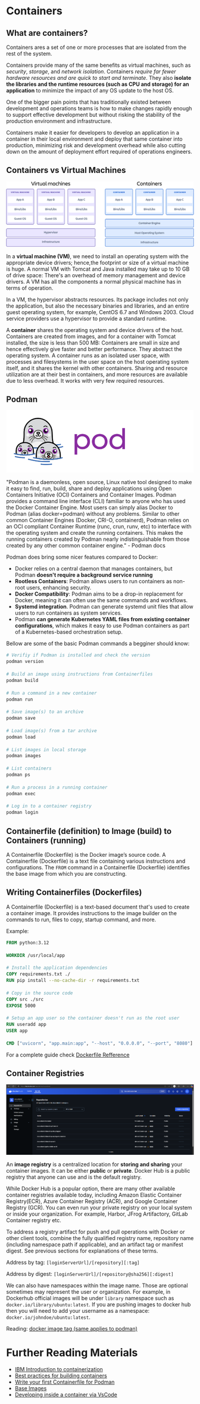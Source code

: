 # Containers

## What are containers?

Containers ares a set of one or more processes that are isolated from the rest of the system.

Containers provide many of the same benefits as virtual machines, such as *security*, *storage*, and *network isolation*. Containers *require far fewer hardware resources and are quick to start and terminate*. They also **isolate the libraries and the runtime resources (such as CPU and storage) for an application** to minimize the impact of any OS update to the host OS.

One of the bigger pain points that has traditionally existed between development and
operations teams is how to make changes rapidly enough to support effective development but without risking the stability of the production environment and infrastructure. 

Containers make it easier for developers to develop an application in a container in their local environment and deploy that same container into production, minimizing risk and development overhead while also cutting down on the amount of deployment effort required of operations engineers.


## Containers vs Virtual Machines

![Containers vs VM illustration](../_img/containers_vs_virtual_machines.png "Containers vs VMs")

In a **virtual machine (VM)**, we need to install an operating system with the appropriate
device drivers; hence,the footprint or size of a virtual machine is huge. A normal VM with
Tomcat and Java installed may take up to 10 GB of drive space:
There's an overhead of memory management and device drivers. A VM has all the
components a normal physical machine has in terms of operation.

In a VM, the hypervisor abstracts resources. Its package includes not only the application,
but also the necessary binaries and libraries, and an entire guest operating system, for
example, CentOS 6.7 and Windows 2003.
Cloud service providers use a hypervisor to provide a standard runtime.

A **container** shares the operating system and device drivers of the host. Containers are
created from images, and for a container with Tomcat installed, the size is less than 500 MB:
Containers are small in size and hence effectively give faster and better performance.
They abstract the operating system.
A container runs as an isolated user space, with processes and filesystems in the user space
on the host operating system itself, and it shares the kernel with other containers. Sharing
and resource utilization are at their best in containers, and more resources are available due
to less overhead. It works with very few required resources.

## Podman

![Podman logo](../_img/podman-logo-dark.png "Podman logo")

"Podman is a daemonless, open source, Linux native tool designed to make it easy to find, run, build, share and deploy applications using Open Containers Initiative (OCI) Containers and Container Images. Podman provides a command line interface (CLI) familiar to anyone who has used the Docker Container Engine. Most users can simply alias Docker to Podman (alias docker=podman) without any problems. Similar to other common Container Engines (Docker, CRI-O, containerd), Podman relies on an OCI compliant Container Runtime (runc, crun, runv, etc) to interface with the operating system and create the running containers. This makes the running containers created by Podman nearly indistinguishable from those created by any other common container engine." - Podman docs

Podman does bring some nicer features compared to Docker: 

* Docker relies on a central daemon that manages containers, but Podman **doesn't require a background service running**
* **Rootless Containers**: Podman allows users to run containers as non-root users, enhancing security.
* **Docker Compatibility**: Podman aims to be a drop-in replacement for Docker, meaning it can often use the same commands and workflows.
* **Systemd integration**. Podman can generate systemd unit files that allow users to run containers as system services.
* Podman **can generate Kubernetes YAML files from existing container configurations**, which makes it easy to use Podman containers as part of a Kubernetes-based orchestration setup.

Bellow are some of the basic Podman commands a begginer should know:

```bash
# Verifiy if Podman is installed and check the version
podman version

# Build an image using instructions from Containerfiles
podman build 

# Run a command in a new container
podman run  

# Save image(s) to an archive
podman save 

# Load image(s) from a tar archive
podman load 

# List images in local storage
podman images

# List containers
podman ps 

# Run a process in a running container
podman exec

# Log in to a container registry
podman login
```

## Containerfile (definition) to Image (build) to Containers (running) 

A Containerfile (Dockerfile) is the Docker image’s source code. A Containerfile (Dockerfile) is a text file containing various instructions and configurations. The `FROM` command in a Containerfile (Dockerfile) identifies the base image from which you are constructing.


## Writing Containerfiles (Dockerfiles)

A Containerfile (Dockerfile) is a text-based document that's used to create a container image. It provides instructions to the image builder on the commands to run, files to copy, startup command, and more.

Example:

```Dockerfile
FROM python:3.12

WORKDIR /usr/local/app

# Install the application dependencies
COPY requirements.txt ./
RUN pip install --no-cache-dir -r requirements.txt

# Copy in the source code
COPY src ./src
EXPOSE 5000

# Setup an app user so the container doesn't run as the root user
RUN useradd app
USER app

CMD ["uvicorn", "app.main:app", "--host", "0.0.0.0", "--port", "8080"]
```

For a complete guide check [Dockerfile Refference](https://docs.docker.com/reference/dockerfile/)

## Container Registries

![Screenshot from DockerHub](../_img/dockerhub.PNG "Dockerhub.io")

An **image registry** is a centralized location for **storing and sharing** your container images. It can be either **public** or **private**. Docker Hub is a public registry that anyone can use and is the default registry.

While Docker Hub is a popular option, there are many other available container registries available today, including Amazon Elastic Container Registry(ECR), Azure Container Registry (ACR), and Google Container Registry (GCR). You can even run your private registry on your local system or inside your organization. For example, Harbor, JFrog Artifactory, GitLab Container registry etc.

To address a registry artifact for push and pull operations with Docker or other client tools, combine the fully qualified registry name, repository name (including namespace path if applicable), and an artifact tag or manifest digest. See previous sections for explanations of these terms.

Address by tag: `[loginServerUrl]/[repository][:tag]`

Address by digest: `[loginServerUrl]/[repository@sha256][:digest]`


We can also have namespaces within the image name. Those are optional sometimes may represent the user or organization. 
For example, in Dockerhub official images will be under `library` namespace such as `docker.io/library/ubuntu:latest`. If you are pushing images to docker hub then you will need to add your username as a namespace: `docker.io/johndoe/ubuntu:latest`.

Reading: [docker image tag (same applies to podman)](https://docs.docker.com/reference/cli/docker/image/tag/)

# Further Reading Materials 

* [IBM Introduction to containerization](https://www.ibm.com/think/topics/containerization)
* [Best practices for building containers](https://docs.docker.com/build/building/best-practices/)
* [Write your first Containerfile for Podman](https://www.redhat.com/en/blog/write-your-first-containerfile-podman)
* [Base Images](https://docs.docker.com/build/building/base-images/)
* [Developing inside a container via VsCode](https://code.visualstudio.com/docs/devcontainers/containers)